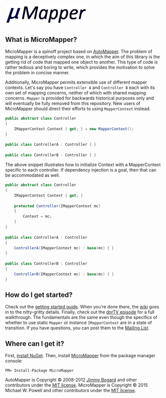 ![µ Mapper](docs/micro-mapper-logo.png?raw=true "µ Mapper")
================================

What is MicroMapper?
--------------------------------
MicroMapper is a spinoff project based on [AutoMapper]( http://github.com/AutoMapper/AutoMapper/). The problem of mapping is a deceptively complex one, in which the aim of this library is the getting rid of code that mapped one object to another. This type of code is rather tedious and boring to write, which provides the motivation to solve the problem in concise manner.

Additionally, MicroMapper permits extensible use of different mapper contexts. Let's say you have ``Controller A`` and ``Controller B`` each with its own set of mapping concerns, neither of which with shared mapping concerns. ``Mapper`` is provided for backwards historical purposes only and will eventually be fully removed from this repository. New users of MicroMapper should direct their efforts to using ``MapperContext`` instead.

```C#
public abstract class Controller
{
    IMapperContext Context { get; } = new MapperContext();
}

public class ControllerA : Controller { }

public class ControllerB : Controller { }
```

The above snippet illustrates how to initialize Context with a MapperContext specific to each controller. If dependency injection is a goal, then that can be accommodated as well.

```C#
public abstract class Controller
{
    IMapperContext Context { get; }

    protected Controller(IMapperContext mc)
    {
        Context = mc;
    }
}

public class ControllerA : Controller
{
    ControllerA(IMapperContext mc) : base(mc) { }
}

public class ControllerB : Controller
{
    ControllerB(IMapperContext mc) : base(mc) { }
}
```

How do I get started?
--------------------------------
Check out the [getting started guide](http://github.com/mwpowellhtx/MicroMapper/wiki/Getting-started). When you're done there, the [wiki](http://github.com/mwpowellhtx/MicroMapper/wiki) goes in to the nitty-gritty details. Finally, check out the [dnrTV episode](http://www.dnrtv.com/default.aspx?showNum=155) for a full walkthrough. The fundamentals are the same even though the specifics of whether to use static ```Mapper``` or instance ``IMapperContext`` are in a state of transition. If you have questions, you can post them to the [Mailing List](http://groups.google.com/group/micromapper-users).

Where can I get it?
--------------------------------
First, [install NuGet](http://docs.nuget.org/docs/start-here/installing-nuget). Then, install [MicroMapper](https://www.nuget.org/packages/MicroMapper/) from the package manager console:

    PM> Install-Package MicroMapper

AutoMapper is Copyright &copy; 2008-2012 [Jimmy Bogard](http://jimmybogard.lostechies.com) and other contributors under the [MIT license](LICENSE.txt).
MicroMapper is Copyright &copy; 2015 Michael W. Powell and other contributors under the [MIT license](LICENSE.txt).
